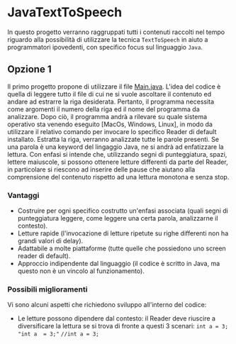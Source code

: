 # JavaTextToSpeech
In questo progetto verranno raggruppati tutti i contenuti raccolti nel tempo riguardo alla possibilità di utilizzare la tecnica `TextToSpeech` in aiuto a programmatori ipovedenti,
con specifico focus sul linguaggio `Java`.

## Opzione 1 
Il primo progetto propone di utilizzare il file [Main.java](/Project1/Main.java). L'idea del codice è quella di leggere tutto il file di cui ne si vuole ascoltare il contenuto ed andare ad estrarre la riga desiderata. Pertanto, il programma necessita come argomenti il numero della riga ed il nome del programma da analizzare. 
Dopo ciò, il programma andrà a rilevare su quale sistema operativo sta venendo eseguito [MacOs, Windows, Linux], in modo da utilizzare il relativo comando per invocare lo specifico Reader di default installato. 
Estratta la riga, verranno analizzate tutte le parole presenti. Se una parola è una keyword del lingaggio Java, ne si andrà ad enfatizzare la lettura. 
Con enfasi si intende che, utilizzando segni di punteggiatura, spazi, lettere maiuscole, si possono ottenere letture differenti da parte del Reader, in particolare si riescono ad inserire delle pause che aiutano alla comprensione del contenuto rispetto ad una lettura monotona e senza stop. 

### Vantaggi
  -  Costruire per ogni specifico costrutto un'enfasi associata (quali segni di punteggiatura leggere, come leggere una certa parola, analizzarne il contesto).
  -  Letture rapide (l'invocazione di letture ripetute su righe differenti non ha grandi valori di delay).
  -  Adattabile a molte piattaforme (tutte quelle che possiedono uno screen reader di default).
  -  Approccio indipendente dal linguaggio (il codice è scritto in Java, ma questo non è un vincolo al funzionamento). 

### Possibili miglioramenti 
Vi sono alcuni aspetti che richiedono sviluppo all'interno del codice: 
  - Le letture possono dipendere dal contesto: il Reader deve riuscire a diversificare la lettura se si trova di fronte a questi 3 scenari: `int a = 3;` `"int a  = 3;"` `//int a = 3;`
